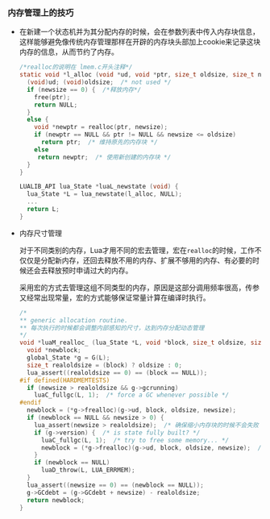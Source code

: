 ### 内存管理上的技巧

- 在新建一个状态机并为其分配内存的时候，会在参数列表中传入内存块信息，这样能够避免像传统内存管理那样在开辟的内存块头部加上cookie来记录这块内存的信息，从而节约了内存。

  ```C
  /*realloc的说明在 lmem.c开头注释*/
  static void *l_alloc (void *ud, void *ptr, size_t oldsize, size_t newsize) {
    (void)ud; (void)oldsize;  /* not used */
    if (newsize == 0) {  /*释放内存*/
      free(ptr);
      return NULL;
    }
    else {  
      void *newptr = realloc(ptr, newsize);
      if (newptr == NULL && ptr != NULL && newsize <= oldsize)
        return ptr;  /* 维持原先的内存块 */
      else  
       return newptr;  /* 使用新创建的内存块 */
    }
  }
  
  LUALIB_API lua_State *luaL_newstate (void) {
    lua_State *L = lua_newstate(l_alloc, NULL);
    ...
    return L;
  }
  ```

  

- 内存尺寸管理

  对于不同类别的内存，Lua才用不同的宏去管理，宏在`realloc`的时候，工作不仅仅是分配新内存，还回去释放不用的内存、扩展不够用的内存、有必要的时候还会去释放预时申请过大的内存。

  采用宏的方式去管理这组不同类型的内存，原因是这部分调用频率很高，传参又经常出现常量，宏的方式能够保证常量计算在编译时执行。

  ```C
  /*
  ** generic allocation routine.
  ** 每次执行的时候都会调整内部感知的尺寸，达到内存分配动态管理
  */
  void *luaM_realloc_ (lua_State *L, void *block, size_t oldsize, size_t newsize) {
    void *newblock;
    global_State *g = G(L);
    size_t realoldsize = (block) ? oldsize : 0;
    lua_assert((realoldsize == 0) == (block == NULL));
  #if defined(HARDMEMTESTS)
    if (newsize > realoldsize && g->gcrunning)
      luaC_fullgc(L, 1);  /* force a GC whenever possible */
  #endif
    newblock = (*g->frealloc)(g->ud, block, oldsize, newsize);
    if (newblock == NULL && newsize > 0) {
      lua_assert(newsize > realoldsize);  /* 确保缩小内存块的时候不会失败 */
      if (g->version) {  /* is state fully built? */
        luaC_fullgc(L, 1);  /* try to free some memory... */
        newblock = (*g->frealloc)(g->ud, block, oldsize, newsize);  /* try again */
      }
      if (newblock == NULL)
        luaD_throw(L, LUA_ERRMEM);
    }
    lua_assert((newsize == 0) == (newblock == NULL));
    g->GCdebt = (g->GCdebt + newsize) - realoldsize;
    return newblock;
  }
  
  ```

  